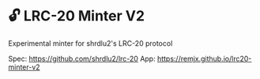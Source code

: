 # 🔓 LRC-20 Minter V2

Experimental minter for shrdlu2's LRC-20 protocol

Spec: https://github.com/shrdlu2/lrc-20
App: https://remjx.github.io/lrc20-minter-v2
